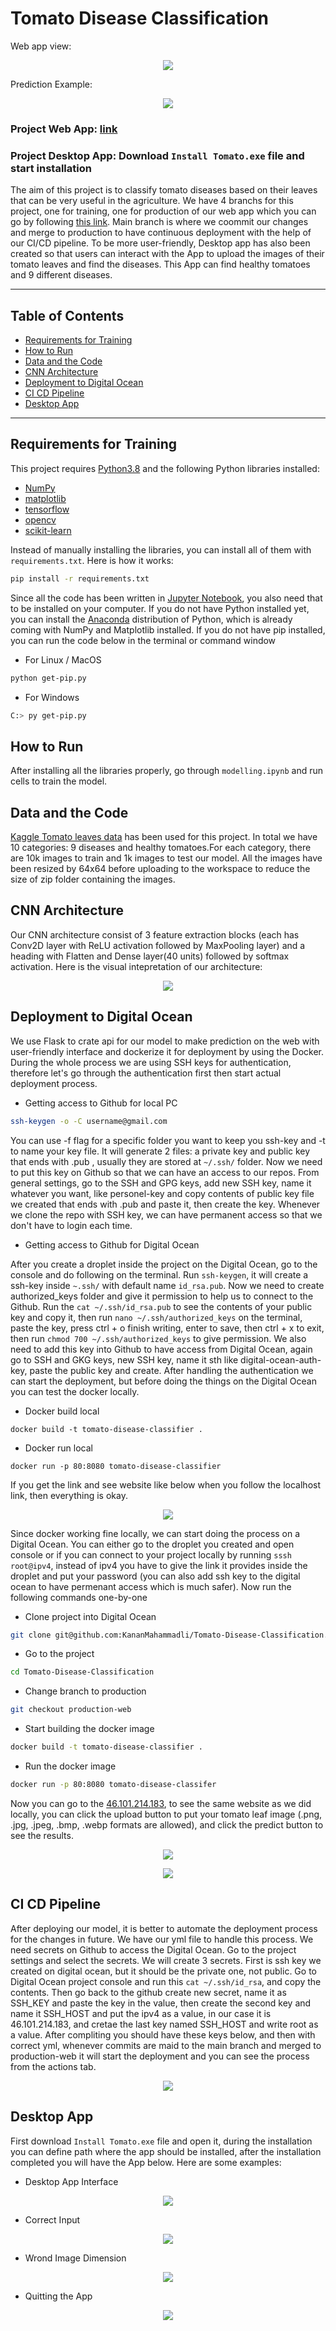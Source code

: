 # Tomato Disease Classification
Web app view:
<p align="center">
  <img src = ./assets/web1.png>
</p>

Prediction Example:
<p align="center">
  <img src = ./assets/web2.png>
</p>



### Project Web App: [link](https://kananmahammadli-improved-orbit-xpwj9jx4v7gf6rgg-2001.preview.app.github.dev/)

### Project Desktop App: Download `Install Tomato.exe` file and start installation

The aim of this project is to classify tomato diseases based on their leaves that can be very useful in the agriculture. We have 4 branchs for this project, one for training, one for production of our web app which you can go by following [this link](http://46.101.214.183/). Main branch is where we coommit our changes and merge to production to have continuous deployment with the help of our CI/CD pipeline. To be more user-friendly, Desktop app has also been created so that users can interact with the App to upload the images of their tomato leaves and find the diseases. This App can find healthy tomatoes and 9 different diseases.

---

## Table of Contents

- [Requirements for Training](#requirements-for-training)
- [How to Run](#how-to-run)
- [Data and the Code](#data-and-the-code)
- [CNN Architecture](#cnn-architecture)
- [Deployment to Digital Ocean](#deployment-to-digital-ocean)
- [CI CD Pipeline](#ci-cd-pipeline)
- [Desktop App](#desktop-app)

---

## Requirements for Training

This project requires [Python3.8](https://www.python.org/downloads/release/python-380/) and the following Python libraries installed:

- [NumPy](https://numpy.org/)
- [matplotlib](https://matplotlib.org/)
- [tensorflow](https://www.tensorflow.org/)
- [opencv](https://opencv.org/)
- [scikit-learn](https://scikit-learn.org/stable/)

Instead of manually installing the libraries, you can install all of them with `requirements.txt`. Here is how it works:


```bash
pip install -r requirements.txt
```

Since all the code has been written in [Jupyter Notebook](http://jupyter.org/install.html), you also need that to be installed on your computer.
If you do not have Python installed yet, you can install the [Anaconda](https://www.anaconda.com/download/) distribution of Python, which is already coming with NumPy and Matplotlib installed.
If you do not have pip installed, you can run the code below in the terminal or command window

- For Linux / MacOS

```bash
python get-pip.py
```

- For Windows

```bash
C:> py get-pip.py
```

## How to Run

After installing all the libraries properly, go through `modelling.ipynb` and run cells to train the model.

## Data and the Code

[Kaggle Tomato leaves data](https://www.kaggle.com/kaustubhb999/tomatoleaf) has been used for this project. In total we have 10 categories: 9 diseases and healthy tomatoes.For each category, there are 10k images to train and 1k images to test our model. All the images have been resized by 64x64 before uploading to the workspace to reduce the size of zip folder containing the images.



## CNN Architecture

Our CNN architecture consist of 3 feature extraction blocks (each has Conv2D layer with ReLU activation followed by MaxPooling layer) and a heading with Flatten and Dense layer(40 units) followed by softmax activation. Here is the visual intepretation of our architecture:


<p align="center">
  <img src = ./assets/model_architecture.png>
</p>

## Deployment to Digital Ocean

We use Flask to crate api for our model to make prediction on the web with user-friendly interface and dockerize it for deployment by using the Docker. During the whole process we are using SSH keys for authentication, therefore let's go through the authentication first then start actual deployment process.



- Getting access to Github for local PC

 

```bash
ssh-keygen -o -C username@gmail.com
```

You can use -f flag for a specific folder you want to keep you ssh-key and -t to name your key file. It will generate 2 files: a private key and public key that ends with .pub
, usually they are stored at `~/.ssh/` folder. Now we need to put this key on Github so that we can have an access to our repos. From general settings, go to the SSH and GPG keys, add new SSH key, name it whatever you want, like personel-key and copy contents of public key file we created that ends with .pub and paste it, then create the key. Whenever we clone the repo with SSH key, we can have permanent access so that we don't have to login each time.

- Getting access to Github for Digital Ocean

After you create a droplet inside the project on the Digital Ocean, go to the console and do following on the terminal. Run `ssh-keygen`, it will create a ssh-key inside `~.ssh/` with default name `id_rsa.pub`. Now we need to create authorized_keys folder and give it permission to help us to connect to the Github. Run the `cat ~/.ssh/id_rsa.pub` to see the contents of your public key and copy it, then run `nano ~/.ssh/authorized_keys` on the terminal, paste the key, press ctrl + o finish writing, enter to save, then ctrl + x to exit, then run `chmod 700 ~/.ssh/authorized_keys` to give permission. We also need to add this key into Github to have access from Digital Ocean, again go to SSH and GKG keys, new SSH key, name it sth like digital-ocean-auth-key, paste the public key and create. 
After handling the authentication we can start the deployment, but before doing the things on the Digital Ocean you can test the docker locally.

- Docker build local
  

`docker build -t tomato-disease-classifier .`

- Docker run local
  

`docker run -p 80:8080 tomato-disease-classifier`


If you get the link and see website like below when you follow the localhost link, then everything is okay.

<p align="center">
  <img src = ./assets/local_web.png>
</p>

Since docker working fine locally, we can start doing the process on a Digital Ocean. You can either go to the droplet you created and open console or if you can connect to your project locally by running ```sssh root@ipv4```, instead of ipv4 you have to give the link it provides inside the droplet and put your password (you can also add ssh key to the digital ocean to have permenant access which is much safer). Now run the following commands one-by-one



- Clone project into Digital Ocean



```bash
git clone git@github.com:KananMahammadli/Tomato-Disease-Classification.git
```



- Go to the project



```bash
cd Tomato-Disease-Classification
```



- Change branch to production



```bash
git checkout production-web
```



- Start building the docker image



```bash
docker build -t tomato-disease-classifier .
```



- Run the docker image



```bash
docker run -p 80:8080 tomato-disease-classifer
```



Now you can go to the [46.101.214.183](http://46.101.214.183/), to see the same website as we did locally, you can click the upload button to put your tomato leaf image (.png, .jpg, .jpeg, .bmp, .webp formats are allowed), and click the predict button to see the results.


<p align="center">
  <img src = ./assets/web1.png>
</p>
<p align="center">
  <img src = ./assets/web2.png>
</p>

## CI CD Pipeline

After deploying our model, it is better to automate the deployment process for the changes in future. We have our yml file to handle this process. We need secrets on Github to access the Digital Ocean. Go to the project settings and select the secrets. We will create 3 secrets. First is ssh key we created on digital ocean, but it should be the private one, not public. Go to Digital Ocean project console and run this `cat ~/.ssh/id_rsa`, and copy the contents. Then go back to the github create new secret, name it as SSH_KEY and paste the key in the value, then create the second key and name it SSH_HOST and put the ipv4 as a value, in our case it is 46.101.214.183, and cretae the last key named SSH_HOST and write root as a value. After compliting you should have these keys below, and then with correct yml, whenever commits are maid to the main branch and merged to production-web it will start the deployment and you can see the process from the actions tab.

<p align="center">
  <img src = ./assets/keys.png>
</p>

## Desktop App

First download `Install Tomato.exe` file and open it, during the installation you can define path where the app should be installed, after the installation completed you will have the App below. Here are some examples:

- Desktop App Interface

<p align="center">
  <img src = ./assets/desk1.png>
</p>

- Correct Input
<p align="center">
  <img src = ./assets/desk2.png>
</p>

- Wrond Image Dimension

<p align="center">
  <img src = ./assets/desk3.png>
</p>

- Quitting the App

<p align="center">
  <img src = ./assets/desk4.png>
</p>
